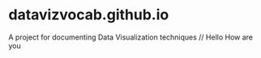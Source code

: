 # datavizvocab.github.io
A project for documenting Data Visualization techniques
// Hello How are you